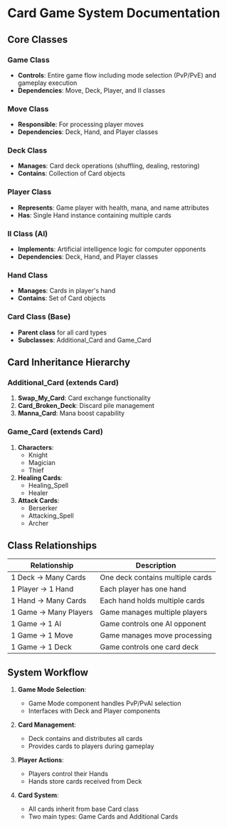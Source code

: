 # Card Game System Documentation

## Core Classes

### Game Class
- **Controls**: Entire game flow including mode selection (PvP/PvE) and gameplay execution
- **Dependencies**: Move, Deck, Player, and II classes

### Move Class
- **Responsible**: For processing player moves
- **Dependencies**: Deck, Hand, and Player classes

### Deck Class
- **Manages**: Card deck operations (shuffling, dealing, restoring)
- **Contains**: Collection of Card objects

### Player Class
- **Represents**: Game player with health, mana, and name attributes
- **Has**: Single Hand instance containing multiple cards

### II Class (AI)
- **Implements**: Artificial intelligence logic for computer opponents
- **Dependencies**: Deck, Hand, and Player classes

### Hand Class
- **Manages**: Cards in player's hand
- **Contains**: Set of Card objects

### Card Class (Base)
- **Parent class** for all card types
- **Subclasses**: Additional_Card and Game_Card

## Card Inheritance Hierarchy

### Additional_Card (extends Card)
1. **Swap_My_Card**: Card exchange functionality
2. **Card_Broken_Deck**: Discard pile management
3. **Manna_Card**: Mana boost capability

### Game_Card (extends Card)
1. **Characters**:
   - Knight
   - Magician  
   - Thief
2. **Healing Cards**:
   - Healing_Spell
   - Healer
3. **Attack Cards**:
   - Berserker
   - Attacking_Spell
   - Archer

## Class Relationships

| Relationship | Description |
|-------------|-------------|
| 1 Deck → Many Cards | One deck contains multiple cards |
| 1 Player → 1 Hand | Each player has one hand |
| 1 Hand → Many Cards | Each hand holds multiple cards |
| 1 Game → Many Players | Game manages multiple players |
| 1 Game → 1 AI | Game controls one AI opponent |
| 1 Game → 1 Move | Game manages move processing |
| 1 Game → 1 Deck | Game controls one card deck |

## System Workflow

1. **Game Mode Selection**:
   - Game Mode component handles PvP/PvAI selection
   - Interfaces with Deck and Player components

2. **Card Management**:
   - Deck contains and distributes all cards
   - Provides cards to players during gameplay

3. **Player Actions**:
   - Players control their Hands
   - Hands store cards received from Deck

4. **Card System**:
   - All cards inherit from base Card class
   - Two main types: Game Cards and Additional Cards
